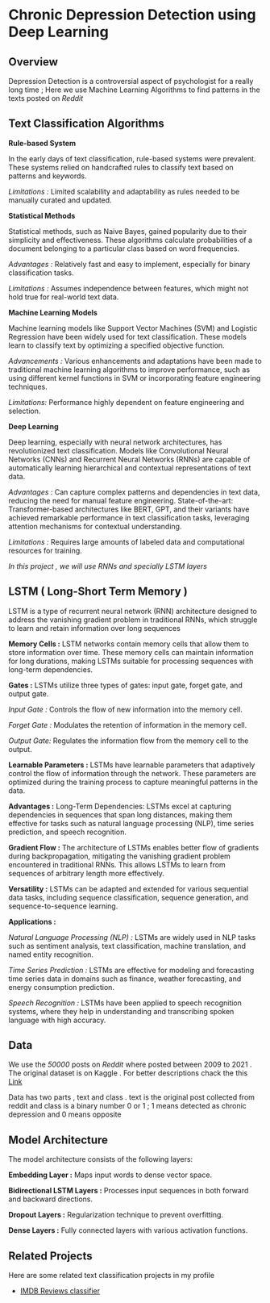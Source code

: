 # Chronic Depression Detection using Deep Learning

## Overview
Depression Detection is a controversial aspect of psychologist for a really long time ; Here we use Machine Learning Algorithms to find patterns in the texts posted on *Reddit*


## Text Classification Algorithms

**Rule-based System**

In the early days of text classification, rule-based systems were prevalent. These systems relied on handcrafted rules to classify text based on patterns and keywords.

*Limitations :* Limited scalability and adaptability as rules needed to be manually curated and updated.

**Statistical Methods**

Statistical methods, such as Naive Bayes, gained popularity due to their simplicity and effectiveness. These algorithms calculate probabilities of a document belonging to a particular class based on word frequencies.

*Advantages :* Relatively fast and easy to implement, especially for binary classification tasks.

*Limitations :* Assumes independence between features, which might not hold true for real-world text data.

**Machine Learning Models**

Machine learning models like Support Vector Machines (SVM) and Logistic Regression have been widely used for text classification. These models learn to classify text by optimizing a specified objective function.

*Advancements :* Various enhancements and adaptations have been made to traditional machine learning algorithms to improve performance, such as using different kernel functions in SVM or incorporating feature engineering techniques.

*Limitations:* Performance highly dependent on feature engineering and selection.

**Deep Learning**

Deep learning, especially with neural network architectures, has revolutionized text classification. Models like Convolutional Neural Networks (CNNs) and Recurrent Neural Networks (RNNs) are capable of automatically learning hierarchical and contextual representations of text data.

*Advantages :* Can capture complex patterns and dependencies in text data, reducing the need for manual feature engineering.
State-of-the-art: Transformer-based architectures like BERT, GPT, and their variants have achieved remarkable performance in text classification tasks, leveraging attention mechanisms for contextual understanding.

*Limitations :* Requires large amounts of labeled data and computational resources for training.

*In this project , we will use RNNs and specially LSTM layers*
## LSTM ( Long-Short Term Memory )

LSTM is a type of recurrent neural network (RNN) architecture designed to address the vanishing gradient problem in traditional RNNs, which struggle to learn and retain information over long sequences

**Memory Cells :** 
LSTM networks contain memory cells that allow them to store information over time. These memory cells can maintain information for long durations, making LSTMs suitable for processing sequences with long-term dependencies.

**Gates :**
LSTMs utilize three types of gates: input gate, forget gate, and output gate.

*Input Gate :* Controls the flow of new information into the memory cell.

*Forget Gate :* Modulates the retention of information in the memory cell.

*Output Gate:* Regulates the information flow from the memory cell to the output.

**Learnable Parameters :**
LSTMs have learnable parameters that adaptively control the flow of information through the network. These parameters are optimized during the training process to capture meaningful patterns in the data.

**Advantages :**
Long-Term Dependencies: LSTMs excel at capturing dependencies in sequences that span long distances, making them effective for tasks such as natural language processing (NLP), time series prediction, and speech recognition.

**Gradient Flow :** The architecture of LSTMs enables better flow of gradients during backpropagation, mitigating the vanishing gradient problem encountered in traditional RNNs. This allows LSTMs to learn from sequences of arbitrary length more effectively.

**Versatility :** LSTMs can be adapted and extended for various sequential data tasks, including sequence classification, sequence generation, and sequence-to-sequence learning.

**Applications :**

*Natural Language Processing (NLP) :* LSTMs are widely used in NLP tasks such as sentiment analysis, text classification, machine translation, and named entity recognition.

*Time Series Prediction :* LSTMs are effective for modeling and forecasting time series data in domains such as finance, weather forecasting, and energy consumption prediction.

*Speech Recognition :* LSTMs have been applied to speech recognition systems, where they help in understanding and transcribing spoken language with high accuracy.
## Data

We use the *50000* posts on *Reddit* where posted between 2009 to 2021 . The original dataset is on Kaggle . For better descriptions chack the this [Link](https://www.kaggle.com/datasets/nikhileswarkomati/suicide-watch)



Data has two parts , text and class . text is the original post collected from reddit and class is a binary number 0 or 1 ; 1 means detected as chronic depression and 0 means opposite 
## Model Architecture

The model architecture consists of the following layers:

**Embedding Layer :** Maps input words to dense vector space.

**Bidirectional LSTM Layers :** Processes input sequences in both forward and backward directions.

**Dropout Layers :** Regularization technique to prevent overfitting.

**Dense Layers :** Fully connected layers with various activation functions.
## Related Projects

Here are some related text classification projects in my profile 

* [IMDB Reviews classifier](https://github.com/mohammad0081/IMDB_reviews_classifier)

